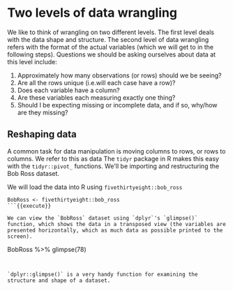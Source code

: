 # Two levels of data wrangling 

We like to think of wrangling on two different levels. The first level deals with the data shape and structure. The second level of data wrangling refers with the format of the actual variables (which we will get to in the following steps). Questions we should be asking ourselves about data at this level include:

1. Approximately how many observations (or rows) should we be seeing?  
2. Are all the rows unique (i.e.will each case have a row)?    
3. Does each variable have a column?   
4. Are these variables each measuring exactly one thing?   
3. Should I be expecting missing or incomplete data, and if so, why/how are they missing?   

## Reshaping data

A common task for data manipulation is moving columns to rows, or rows to columns. We refer to this as data The `tidyr` package in R makes this easy with the `tidyr::pivot_` functions. We'll be importing and restructuring the Bob Ross dataset.


We will load the data into R using `fivethirtyeight::bob_ross`

```
BobRoss <- fivethirtyeight::bob_ross
```{{execute}}

We can view the `BobRoss` dataset using `dplyr`'s `glimpse()` function, which shows the data in a transposed view (the variables are presented horizontally, which as much data as possible printed to the screen).

```
BobRoss %>% glimpse(78)
```{{cop}}


`dplyr::glimpse()` is a very handy function for examining the structure and shape of a dataset. 
